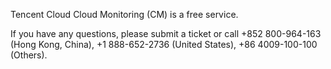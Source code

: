 Tencent Cloud Cloud Monitoring (CM) is a free service.

If you have any questions, please submit a ticket or call +852 800-964-163 (Hong Kong, China), +1 888-652-2736 (United States), +86 4009-100-100 (Others).
